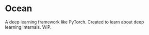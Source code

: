 # Ocean

A deep learning framework like PyTorch. Created to learn about deep learning internals. WIP.
